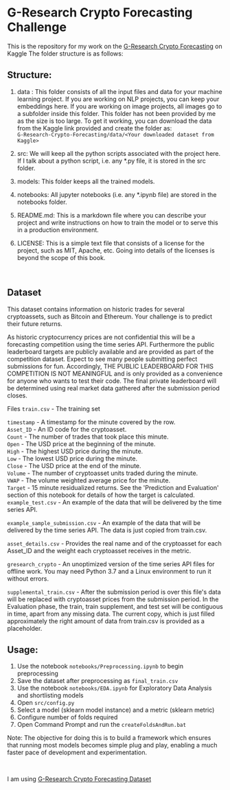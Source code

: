 # G-Research Crypto Forecasting Challenge

 This is the repository for my work on the [G-Research Crypto Forecasting](https://www.kaggle.com/c/g-research-crypto-forecasting) on Kaggle  The folder structure is as follows:
<br>

## Structure:

1. data : This folder consists of all the input files and data for your machine learning project. If you are working on NLP projects, you can keep your embeddings here. If you are working on image projects, all images go to a subfolder inside this folder. This folder has not been provided by me as the size is too large. To get it working, you can download the data from the Kaggle link provided and create the folder as: <br>
`G-Research-Crypto-Forecasting/data/<Your downloaded dataset from Kaggle>`


2.  src: We will keep all the python scripts associated with the project here. If I talk about a python script, i.e. any *.py file, it is stored in the src folder. 


3.  models: This folder keeps all the trained models.   


4.  notebooks: All jupyter notebooks (i.e. any *.ipynb file) are stored in the notebooks folder. 


5.  README.md: This is a markdown file where you can describe your project and write instructions on how to train the model or to serve this in a production environment. 


6.  LICENSE: This is a simple text file that consists of a license for the project, such as MIT, Apache, etc. Going into details of the licenses is beyond the scope of this book.
<br>

## Dataset
This dataset contains information on historic trades for several cryptoassets, such as Bitcoin and Ethereum. Your challenge is to predict their future returns.

As historic cryptocurrency prices are not confidential this will be a forecasting competition using the time series API. Furthermore the public leaderboard targets are publicly available and are provided as part of the competition dataset. Expect to see many people submitting perfect submissions for fun. Accordingly, THE PUBLIC LEADERBOARD FOR THIS COMPETITION IS NOT MEANINGFUL and is only provided as a convenience for anyone who wants to test their code. The final private leaderboard will be determined using real market data gathered after the submission period closes.

Files
`train.csv` - The training set <br>

`timestamp` - A timestamp for the minute covered by the row.<br>
`Asset_ID` - An ID code for the cryptoasset.<br>
`Count` - The number of trades that took place this minute.<br>
`Open` - The USD price at the beginning of the minute.<br>
`High` - The highest USD price during the minute.<br>
`Low` - The lowest USD price during the minute.<br>
`Close` - The USD price at the end of the minute.<br>
`Volume` - The number of cryptoasset units traded during the minute.<br>
`VWAP` - The volume weighted average price for the minute.<br>
`Target` - 15 minute residualized returns. See the 'Prediction and Evaluation' section of this notebook for details of how the target is calculated.<br>
`example_test.csv` - An example of the data that will be delivered by the time series API.<br>

`example_sample_submission.csv` - An example of the data that will be delivered by the time series API. The data is just copied from train.csv. <br>

`asset_details.csv` - Provides the real name and of the cryptoasset for each Asset_ID and the weight each cryptoasset receives in the metric.<br>

`gresearch_crypto` - An unoptimized version of the time series API files for offline work. You may need Python 3.7 and a Linux environment to run it without errors.<br>

`supplemental_train.csv` - After the submission period is over this file's data will be replaced with cryptoasset prices from the submission period. In the Evaluation phase, the train, train supplement, and test set will be contiguous in time, apart from any missing data. The current copy, which is just filled approximately the right amount of data from train.csv is provided as a placeholder.<br>

## Usage:
1. Use the notebook `notebooks/Preprocessing.ipynb` to begin preprocessing
2. Save the dataset after preprocessing as `final_train.csv`
3. Use the notebook `notebooks/EDA.ipynb` for Exploratory Data Analysis and shortlisting models
4. Open `src/config.py`
5. Select a model (sklearn model instance) and a metric (sklearn metric)
6. Configure number of folds required
7. Open Command Prompt and run the `createFoldsAndRun.bat`


Note: The objective for doing this is to build a framework which ensures that running most models becomes simple plug and play, enabling a much faster pace of development and experimentation.

<br>

I am using [G-Research Crypto Forecasting Dataset](https://www.kaggle.com/c/g-research-crypto-forecasting)